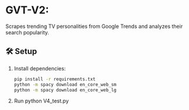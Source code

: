 # GVT-V2:

Scrapes trending TV personalities from Google Trends and analyzes their search popularity.

## 🛠 Setup
1. Install dependencies:
   ```bash
   pip install -r requirements.txt
   python -m spacy download en_core_web_sm
   python -m spacy download en_core_web_lg
   
2. Run python V4_test.py
